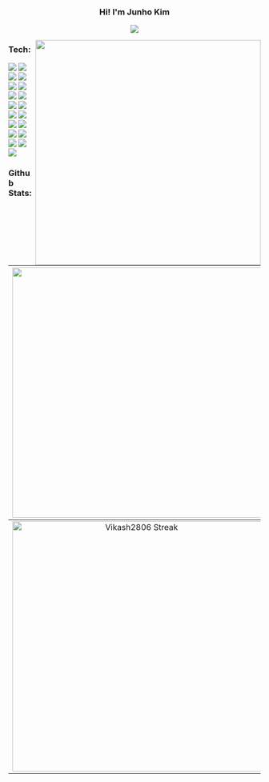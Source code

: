 ### <p align="center">Hi! I'm Junho Kim</p>

<p align="center"> 
  <a href="https://github.com/Magiof"><img src="https://typing-text-svg.herokuapp.com?font=&color=1E8CBE&center=true&vCenter=true&lines=Junho+Kim+;%F0%9F%9A%80Fronnt-End+Developer;"></a>

<a href="#"><img width="450" align="right" src="https://c.tenor.com/DBqjevyA2o4AAAAd/bongo-cat-codes.gif"  /></a>
### Tech:
<img src="https://img.shields.io/badge/HTML5-E34F26?style=for-the-badge&logo=HTML5&logoColor=white"/> <img src="https://img.shields.io/badge/CSS3-1572B6?style=for-the-badge&logo=CSS3&logoColor=whitek"/> <img src="https://img.shields.io/badge/JavaScript-F7DF1E?style=for-the-badge&logo=JavaScript&logoColor=black"/> <img src="https://img.shields.io/badge/React-61DAFB?style=for-the-badge&logo=React&logoColor=white"/> <img src="https://img.shields.io/badge/Next.js-26A69A?style=for-the-badge&logo=Next.js&logoColor=000000"/> <img src="https://img.shields.io/badge/TypeScript-000000?style=for-the-badge&logo=TypeScript&logoColor=3178C6"/> <img src="https://img.shields.io/badge/Redux-764ABC?style=for-the-badge&logo=Redux&logoColor=white"/> <img src="https://img.shields.io/badge/react query-161A3B?style=for-the-badge&logo=react query&logoColor=FF4154"/> <img src="https://img.shields.io/badge/styled components-FFB13B?style=for-the-badge&logo=styled components&logoColor=E0234E"/> <img src="https://img.shields.io/badge/Tailwind CSS-8E1C04?style=for-the-badge&logo=Tailwind CSS&logoColor=06B6D4"/> <img src="https://img.shields.io/badge/C++-black?style=for-the-badge&logo=C++&logoColor=00599C"/> <img src="https://img.shields.io/badge/Unreal Engine-EEEEEE?style=for-the-badge&logo=Unreal Engine&logoColor=0E1128"/> <img src="https://img.shields.io/badge/.NET-E77F26?style=for-the-badge&logo=.NET&logoColor=512BD4"/> <img src="https://img.shields.io/badge/Unity-EEEEEE?style=for-the-badge&logo=Unity&logoColor=000000"/> <img src="https://img.shields.io/badge/Dart-FF7751?style=for-the-badge&logo=Dart&logoColor=0175C2"/> <img src="https://img.shields.io/badge/Flutter-00D735?style=for-the-badge&logo=Flutter&logoColor=02569B"/> <img src="https://img.shields.io/badge/Android-005A2B?style=for-the-badge&logo=Android&logoColor=3DDC84"/> <img src="https://img.shields.io/badge/Firebase-FFCA28?style=for-the-badge&logo=Firebase&logoColor=black"/> <img src="https://img.shields.io/badge/Amazon S3-ED2B88?style=for-the-badge&logo=Amazon S3&logoColor=569A31"/>



### Github Stats:

<img width="500em" src="https://github-profile-trophy.vercel.app/?username=kevinkim910408&theme=radical&row=2&column=4&margin-w=10&margin-h=15&no-bg=true)](https://github.com/ryo-ma/github-profile-trophy"> |  <img  width="450em" src="https://github-readme-stats.vercel.app/api/top-langs?username=kevinkim910408&show_icons=true&locale=en&layout=compact&theme=radical" alt="seongwon's Most used lang" />
:-------------------------:|:-------------------------:
<img  width="500em"   src="https://github-readme-streak-stats.herokuapp.com/?user=kevinkim910408&theme=radical" alt="Vikash2806 Streak" /> | <img  width="450em" align="center" alt="JunhoKim's Github stats"  src="https://github-readme-stats.vercel.app/api?username=kevinkim910408&show_icons=true&count_private=true&theme=radical" /> 
